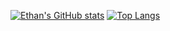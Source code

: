 [![Ethan's GitHub stats](https://github-readme-stats.vercel.app/api?username=ethan-french1&count_private=true&theme=tokyonight)](https://github.com/ethan-french1/github-readme-stats) [![Top Langs](https://github-readme-stats.vercel.app/api/top-langs/?username=ethan-french1&langs_count=4&theme=tokyonight)](https://github.com/ethan-french1/github-readme-stats)
